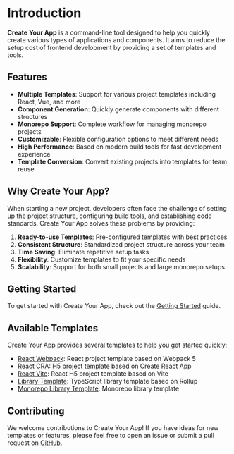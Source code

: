 # Introduction

**Create Your App** is a command-line tool designed to help you quickly create various types of applications and components. It aims to reduce the setup cost of frontend development by providing a set of templates and tools.

## Features

- **Multiple Templates**: Support for various project templates including React, Vue, and more
- **Component Generation**: Quickly generate components with different structures
- **Monorepo Support**: Complete workflow for managing monorepo projects
- **Customizable**: Flexible configuration options to meet different needs
- **High Performance**: Based on modern build tools for fast development experience
- **Template Conversion**: Convert existing projects into templates for team reuse

## Why Create Your App?

When starting a new project, developers often face the challenge of setting up the project structure, configuring build tools, and establishing code standards. Create Your App solves these problems by providing:

1. **Ready-to-use Templates**: Pre-configured templates with best practices
2. **Consistent Structure**: Standardized project structure across your team
3. **Time Saving**: Eliminate repetitive setup tasks
4. **Flexibility**: Customize templates to fit your specific needs
5. **Scalability**: Support for both small projects and large monorepo setups

## Getting Started

To get started with Create Your App, check out the [Getting Started](./getting-started.md) guide.

## Available Templates

Create Your App provides several templates to help you get started quickly:

- [React Webpack](../templates/react-webpack.md): React project template based on Webpack 5
- [React CRA](../templates/react-cra.md): H5 project template based on Create React App
- [React Vite](../templates/react-vite.md): React H5 project template based on Vite
- [Library Template](../templates/lib.md): TypeScript library template based on Rollup
- [Monorepo Library Template](../templates/lib-monorepo.md): Monorepo library template

## Contributing

We welcome contributions to Create Your App! If you have ideas for new templates or features, please feel free to open an issue or submit a pull request on [GitHub](https://github.com/real-jacket/create-your-app).
